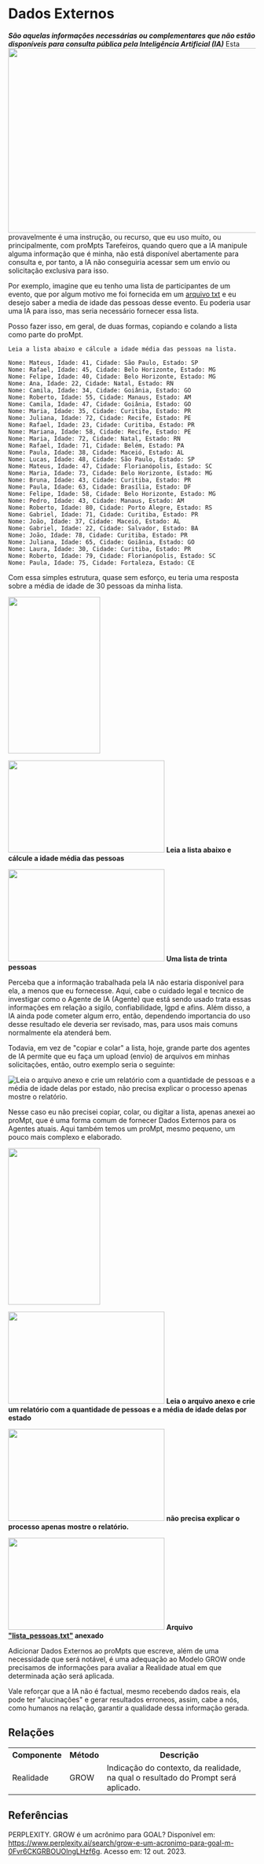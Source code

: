 # Dados Externos
***São aquelas informações necessárias ou complementares que não estão disponíveis para consulta pública pela Inteligência Artificial (IA)***
 <img src="../../imagens/cards/14.png" align="left" width="637" height="375">
Esta provavelmente é uma instrução, ou recurso, que eu uso muito, ou principalmente, com proMpts Tarefeiros, quando quero que a IA manipule alguma informação que é minha, não está disponível abertamente para consulta e, por tanto, a IA não conseguiria acessar sem um envio ou solicitação exclusiva para isso.

Por exemplo, imagine que eu tenho uma lista de participantes de um evento, que por algum motivo me foi fornecida em um [arquivo txt](../../recursos/exemplos/lista_pessoas.txt) e eu desejo saber a media de idade das pessoas desse evento. Eu poderia usar uma IA para isso, mas seria necessário fornecer essa lista.

Posso fazer isso, em geral, de duas formas, copiando e colando a lista como parte do proMpt.

```
Leia a lista abaixo e cálcule a idade média das pessoas na lista.

Nome: Mateus, Idade: 41, Cidade: São Paulo, Estado: SP
Nome: Rafael, Idade: 45, Cidade: Belo Horizonte, Estado: MG
Nome: Felipe, Idade: 40, Cidade: Belo Horizonte, Estado: MG
Nome: Ana, Idade: 22, Cidade: Natal, Estado: RN
Nome: Camila, Idade: 34, Cidade: Goiânia, Estado: GO
Nome: Roberto, Idade: 55, Cidade: Manaus, Estado: AM
Nome: Camila, Idade: 47, Cidade: Goiânia, Estado: GO
Nome: Maria, Idade: 35, Cidade: Curitiba, Estado: PR
Nome: Juliana, Idade: 72, Cidade: Recife, Estado: PE
Nome: Rafael, Idade: 23, Cidade: Curitiba, Estado: PR
Nome: Mariana, Idade: 58, Cidade: Recife, Estado: PE
Nome: Maria, Idade: 72, Cidade: Natal, Estado: RN
Nome: Rafael, Idade: 71, Cidade: Belém, Estado: PA
Nome: Paula, Idade: 38, Cidade: Maceió, Estado: AL
Nome: Lucas, Idade: 48, Cidade: São Paulo, Estado: SP
Nome: Mateus, Idade: 47, Cidade: Florianópolis, Estado: SC
Nome: Maria, Idade: 73, Cidade: Belo Horizonte, Estado: MG
Nome: Bruna, Idade: 43, Cidade: Curitiba, Estado: PR
Nome: Paula, Idade: 63, Cidade: Brasília, Estado: DF
Nome: Felipe, Idade: 58, Cidade: Belo Horizonte, Estado: MG
Nome: Pedro, Idade: 43, Cidade: Manaus, Estado: AM
Nome: Roberto, Idade: 80, Cidade: Porto Alegre, Estado: RS
Nome: Gabriel, Idade: 71, Cidade: Curitiba, Estado: PR
Nome: João, Idade: 37, Cidade: Maceió, Estado: AL
Nome: Gabriel, Idade: 22, Cidade: Salvador, Estado: BA
Nome: João, Idade: 78, Cidade: Curitiba, Estado: PR
Nome: Juliana, Idade: 65, Cidade: Goiânia, Estado: GO
Nome: Laura, Idade: 30, Cidade: Curitiba, Estado: PR
Nome: Roberto, Idade: 79, Cidade: Florianópolis, Estado: SC
Nome: Paula, Idade: 75, Cidade: Fortaleza, Estado: CE
```

Com essa simples estrutura, quase sem esforço, eu teria uma resposta sobre a média de idade de 30 pessoas da minha lista.

[<img src="../../imagens/cards/2.png" width="187" height="318">](../../tipos-de-prompt/tarefeiro.md)

[<img src="../../imagens/cards/7.png"  width="318" height="187">](../../partes-de-proMpt/acao.md) **Leia a lista abaixo e cálcule a idade média das pessoas**

[<img src="../../imagens/cards/14.png"  width="318" height="187">](../../partes-de-proMpt/informacao/dados-externos.md) **Uma lista de trinta pessoas**

Perceba que a informação trabalhada pela IA não estaria disponível para ela, a menos que eu fornecesse. Aqui, cabe o cuidado legal e tecnico de investigar como o Agente de IA (Agente) que está sendo usado trata essas informações em relação a sigilo, confiabilidade, lgpd e afins. Além disso, a IA ainda pode cometer algum erro, então, dependendo importancia do uso desse resultado ele deveria ser revisado, mas, para usos mais comuns normalmente ela atenderá bem.

Todavia, em vez de "copiar e colar" a lista, hoje, grande parte dos agentes de IA permite que eu faça um upload (envio) de arquivos em minhas solicitações, então, outro exemplo seria o seguinte:

<img src="../../imagens/exemplos/proMpt-dados-externos-anexados.PNG" alt="Leia o arquivo anexo e crie um relatório com a quantidade de pessoas e a média de idade delas por estado, não precisa explicar o processo apenas mostre o relatório.">

Nesse caso eu não precisei copiar, colar, ou digitar a lista, apenas anexei ao proMpt, que é uma forma comum de fornecer Dados Externos para os Agentes atuais. Aqui também temos um proMpt, mesmo pequeno, um pouco mais complexo e elaborado.

[<img src="../../imagens/cards/2.png" width="187" height="318">](../../tipos-de-prompt/tarefeiro.md)

[<img src="../../imagens/cards/7.png"  width="318" height="187">](../../partes-de-proMpt/acao.md) **Leia o arquivo anexo e crie um relatório com a quantidade de pessoas e a média de idade delas por estado**

[<img src="../../imagens/cards/11.png"  width="318" height="187">](../../partes-de-proMpt/controle/limites.md) **não precisa explicar o processo apenas mostre o relatório.**

[<img src="../../imagens/cards/14.png"  width="318" height="187">](../../partes-de-proMpt/informacao/dados-externos.md) **Arquivo ["lista_pessoas.txt"](../../recursos/exemplos/lista_pessoas.txt) anexado**

Adicionar Dados Externos ao proMpts que escreve, além de uma necessidade que será notável, é uma adequação ao Modelo GROW onde precisamos de informações para avaliar a Realidade atual em que determinada ação será aplicada.

Vale reforçar que a IA não é factual, mesmo recebendo dados reais, ela pode ter "alucinações" e gerar resultados erroneos, assim, cabe a nós, como humanos na relação, garantir a qualidade dessa informação gerada.

## Relações
<table>
<tr>
  <th>Componente</th>	<th>Método</th>	<th>Descrição</th>
</tr>
<tr>
  <td>Realidade</td><td>GROW</td><td> Indicação do contexto, da realidade, na qual o resultado do Prompt será aplicado.</td>
</tr>

</table>

## Referências
PERPLEXITY. GROW é um acrônimo para GOAL? Disponível em: https://www.perplexity.ai/search/grow-e-um-acronimo-para-goal-m-0Fvr6CKGRBOUOlngLHzf6g. Acesso em: 12 out. 2023.

